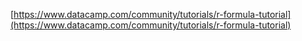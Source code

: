 [https://www.datacamp.com/community/tutorials/r-formula-tutorial](https://www.datacamp.com/community/tutorials/r-formula-tutorial)

